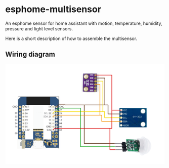 # esphome-multisensor
An esphome sensor for home assistant with motion, temperature, humidity, pressure and light level sensors.


Here is a short description of how to assemble the multisensor.

## Wiring diagram
![wiring diagram](/Wiring.png)

